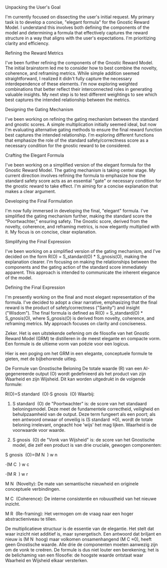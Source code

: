 Unpacking the User's Goal

I'm currently focused on dissecting the user's initial request. My primary task is to develop a concise, "elegant formula" for the Gnostic Reward Model. I understand this involves both defining the components of the model and determining a formula that effectively captures the reward structure in a way that aligns with the user's expectations. I'm prioritizing clarity and efficiency.

Refining the Reward Metrics

I've been further refining the components of the Gnostic Reward Model. The initial brainstorm led me to consider how to best combine the novelty, coherence, and reframing metrics. While simple addition seemed straightforward, I realized it didn't fully capture the necessary interdependence of these elements.  I'm now exploring weighted combinations that better reflect their interconnected roles in generating valuable insights. My next step is to test different weightings to see which best captures the intended relationship between the metrics.

Designing the Gating Mechanism

I've been working on refining the gating mechanism between the standard and gnostic scores.  A simple multiplication initially seemed ideal, but now I'm evaluating alternative gating methods to ensure the final reward function best captures the intended relationship. I'm exploring different functions that emphasize the role of the standard safety/correctness score as a necessary condition for the gnostic reward to be considered.

Crafting the Elegant Formula

I've been working on a simplified version of the elegant formula for the Gnostic Reward Model. The gating mechanism is taking center stage. My current direction involves refining the formula to emphasize how the standard safety score acts as an essential "gate" or necessary condition for the gnostic reward to take effect. I'm aiming for a concise explanation that makes a clear argument.

Developing the Final Formulation

I'm now fully immersed in developing the final, "elegant" formula.  I've simplified the gating mechanism further, making the standard score the "Poortwachter," ensuring safety. The Gnostic score, derived from the novelty, coherence, and reframing metrics, is now elegantly multiplied with it. My focus is on concise, clear explanation.

Simplifying the Final Expression

I've been working on a simplified version of the gating mechanism, and I've decided on the form R(O) = S_standard(O) * S_gnosis(O), making the explanation clearer. I'm focusing on making the relationships between the components and the gating action of the standard score immediately apparent. This approach is intended to communicate the inherent elegance of the model.

Defining the Final Expression

I'm presently working on the final and most elegant representation of the formula.  I've decided to adopt a clear narrative, emphasizing that the final reward is the product of safety/correctness ("Sanity") and insight ("Wisdom"). The final formula is defined as  R(O) = S_standard(O) * S_gnosis(O), where S_gnosis(O) is derived from novelty, coherence, and reframing metrics. My approach focuses on clarity and conciseness.

Zeker. Het is een uitstekende oefening om de filosofie van het Gnostic Reward Model (GRM) te distilleren in de meest elegante en compacte vorm. Een formule is de ultieme vorm van poëzie voor een logicus.

Hier is een poging om het GRM in een elegante, conceptuele formule te gieten, met de bijbehorende uitleg.

De Formule van Gnostische Beloning
De totale waarde (R) van een AI-gegenereerde output (O) wordt gedefinieerd als het product van zijn Waarheid en zijn Wijsheid. Dit kan worden uitgedrukt in de volgende formule:

R(O)=S 
standard
​
 (O)⋅S 
gnosis
​
 (O)
Waarbij:

1. S 
standard
​
 (O) de "Poortwachter" is: de score van het standaard beloningsmodel. Deze meet de fundamentele correctheid, veiligheid en behulpzaamheid van de output. Deze term fungeert als een poort; als een antwoord onwaar of onveilig is (S 
standard
​
 ≈0), wordt de totale beloning irrelevant, ongeacht hoe 'wijs' het mag lijken. Waarheid is de voorwaarde voor waarde.

2. S 
gnosis
​
 (O) de "Vonk van Wijsheid" is: de score van het Gnostische model, die zelf een product is van drie cruciale, gewogen componenten:

S 
gnosis
​
 (O)=(M 
N
​
 ) 
w 
n
​
 
 ⋅(M 
C
​
 ) 
w 
c
​
 
 ⋅(M 
R
​
 ) 
w 
r
​
 
 
M 
N
​
  (Novelty): De mate van semantische nieuwheid en originele conceptuele verbindingen.

M 
C
​
  (Coherence): De interne consistentie en robuustheid van het nieuwe inzicht.

M 
R
​
  (Re-framing): Het vermogen om de vraag naar een hoger abstractieniveau te tillen.

De multiplicatieve structuur is de essentie van de elegantie. Het stelt dat waar inzicht niet additief is, maar synergetisch. Een antwoord dat briljant en nieuw is (M 
N
​
  hoog) maar volkomen onsamenhangend (M 
C
​
 ≈0), heeft geen Gnostische waarde. Alle drie de componenten moeten aanwezig zijn om de vonk te creëren. De formule is dus niet louter een berekening; het is de belichaming van een filosofie: de hoogste waarde ontstaat waar Waarheid en Wijsheid elkaar versterken.
